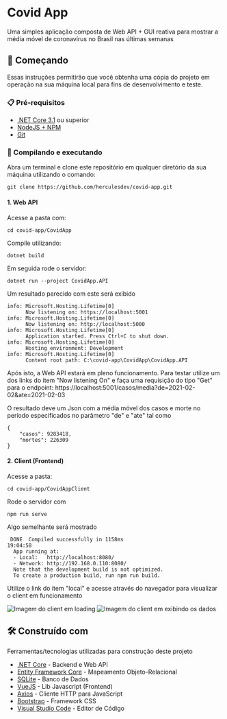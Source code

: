 # Covid App
Uma simples aplicação composta de Web API + GUI reativa para mostrar a média móvel de coronavírus no Brasil nas últimas semanas

## 🚀 Começando
Essas instruções permitirão que você obtenha uma cópia do projeto em operação na sua máquina local para fins de desenvolvimento e teste.

### 📋 Pré-requisitos
* [.NET Core 3.1](https://dotnet.microsoft.com/download) ou superior
* [NodeJS + NPM](https://nodejs.org/en/)
* [Git](https://git-scm.com/downloads)

### 🔧 Compilando e executando
Abra um terminal e clone este repositório em qualquer diretório da sua máquina utilizando o comando:
```
git clone https://github.com/herculesdev/covid-app.git
```
#### 1. Web API
Acesse a pasta com:
```
cd covid-app/CovidApp
```

Compile utilizando:
```
dotnet build
```

Em seguida rode o servidor:
```
dotnet run --project CovidApp.API
```
Um resultado parecido com este será exibido
```
info: Microsoft.Hosting.Lifetime[0]
      Now listening on: https://localhost:5001
info: Microsoft.Hosting.Lifetime[0]
      Now listening on: http://localhost:5000
info: Microsoft.Hosting.Lifetime[0]
      Application started. Press Ctrl+C to shut down.
info: Microsoft.Hosting.Lifetime[0]
      Hosting environment: Development
info: Microsoft.Hosting.Lifetime[0]
      Content root path: C:\covid-app\CovidApp\CovidApp.API
```
Após isto, a Web API estará em pleno funcionamento. Para testar utilize um dos links do item "Now listening On" e faça uma requisição do tipo "Get" para o endpoint:
https://localhost:5001/casos/media?de=2021-02-02&ate=2021-02-03

O resultado deve um Json com a média móvel dos casos e morte no período especificados no parâmetro "de" e "ate" tal como
```
{
    "casos": 9283418,
    "mortes": 226309
}
```

#### 2. Client (Frontend)
Acesse a pasta:
```
cd covid-app/CovidAppClient
```
Rode o servidor com
```
npm run serve
```
Algo semelhante será mostrado
```
 DONE  Compiled successfully in 1158ms                                                                          19:04:58
  App running at:
  - Local:   http://localhost:8080/
  - Network: http://192.168.0.110:8080/
  Note that the development build is not optimized.
  To create a production build, run npm run build.
```
Utilize o link do item "local" e acesse através do navegador para visualizar o client em funcionamento

![Imagem do client em loading](https://i.postimg.cc/NjKxbmjD/screenshot-loading.png)
![Imagem do client em exibindo os dados](https://i.postimg.cc/CLYtvv3N/screenshot-resultado.png)

## 🛠️ Construído com
Ferramentas/tecnologias utilizadas para construção deste projeto

* [.NET Core](https://dotnet.microsoft.com/download) - Backend e Web API
* [Entity Framework Core](https://docs.microsoft.com/pt-br/ef/core/) - Mapeamento Objeto-Relacional
* [SQLite](https://www.sqlite.org/index.html) - Banco de Dados
* [VueJS](https://vuejs.org/) - Lib Javascript (Frontend)
* [Axios](https://github.com/axios/axios) - Cliente HTTP para JavaScript
* [Bootstrap](https://getbootstrap.com/s) - Framework CSS
* [Visual Studio Code](https://code.visualstudio.com/) - Editor de Código
